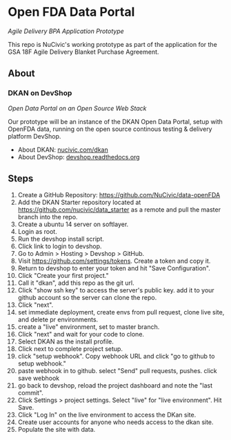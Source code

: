Open FDA Data Portal
====================

*Agile Delivery BPA Application Prototype*

This repo is NuCivic's working prototype as part of the application for the GSA 18F Agile Delivery Blanket Purchase Agreement.

About
-----

### DKAN on DevShop
*Open Data Portal on an Open Source Web Stack*

Our prototype will be an instance of the DKAN Open Data Portal, setup with OpenFDA data, running on the open source continous testing & delivery platform DevShop.

- About DKAN: [nucivic.com/dkan](http://nucivic.com/dkan/)
- About DevShop: [devshop.readthedocs.org](http://devshop.readthedocs.org/)

Steps
-----

1. Create a GitHub Repository: https://github.com/NuCivic/data-openFDA
2. Add the DKAN Starter repository located at https://github.com/nucivic/data_starter as a remote and pull the master branch into the repo.
1. Create a ubuntu 14 server on softlayer.
2. Login as root.
3. Run the devshop install script.
4. Click link to login to devshop.
5. Go to Admin > Hosting > Devshop > GitHub.
5. Visit https://github.com/settings/tokens. Create a token and copy it. 
5. Return to devshop to enter your token and hit "Save Configuration".
5. Click "Create your first project."
6. Call it "dkan", add this repo as the git url.
7. Click "show ssh key" to access the server's public key. add it to your github account so the server can clone the repo.
8. Click "next".
9. set immediate deployment, create envs from pull request, clone live site, and delete pr environments.
10. create a "live" environment, set to master branch.
11. Click "next" and wait for your code to clone. 
12. Select DKAN as the install profile.
13. Click next to complete project setup.
14. click "setup webhook". Copy webhook URL and click "go to github to setup webhook."
15. paste webhook in to github. select "Send" pull requests, pushes. click save webhook
16. go back to devshop, reload the project dashboard and note the "last commit". 
17. Click Settings > project settings. Select "live" for "live environment". Hit Save.
18. Click "Log In" on the live environment to access the DKan site.
19. Create user accounts for anyone who needs access to the dkan site.
20. Populate the site with data.
